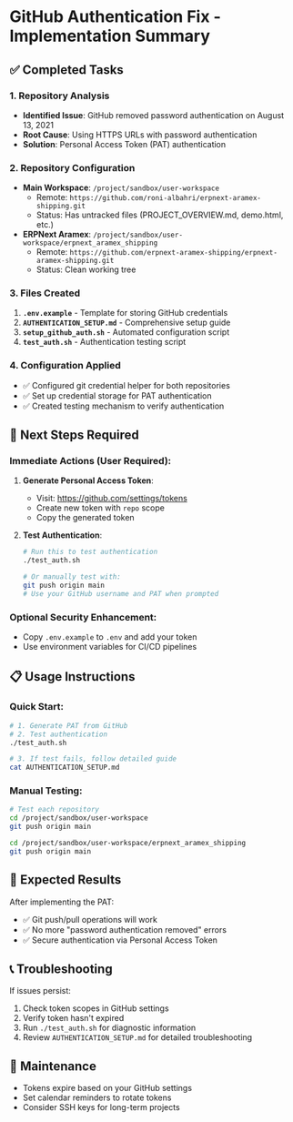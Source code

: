 # GitHub Authentication Fix - Implementation Summary

## ✅ Completed Tasks

### 1. Repository Analysis
- **Identified Issue**: GitHub removed password authentication on August 13, 2021
- **Root Cause**: Using HTTPS URLs with password authentication
- **Solution**: Personal Access Token (PAT) authentication

### 2. Repository Configuration
- **Main Workspace**: `/project/sandbox/user-workspace`
  - Remote: `https://github.com/roni-albahri/erpnext-aramex-shipping.git`
  - Status: Has untracked files (PROJECT_OVERVIEW.md, demo.html, etc.)
- **ERPNext Aramex**: `/project/sandbox/user-workspace/erpnext_aramex_shipping`
  - Remote: `https://github.com/erpnext-aramex-shipping/erpnext-aramex-shipping.git`
  - Status: Clean working tree

### 3. Files Created
1. **`.env.example`** - Template for storing GitHub credentials
2. **`AUTHENTICATION_SETUP.md`** - Comprehensive setup guide
3. **`setup_github_auth.sh`** - Automated configuration script
4. **`test_auth.sh`** - Authentication testing script

### 4. Configuration Applied
- ✅ Configured git credential helper for both repositories
- ✅ Set up credential storage for PAT authentication
- ✅ Created testing mechanism to verify authentication

## 🔧 Next Steps Required

### Immediate Actions (User Required):
1. **Generate Personal Access Token**:
   - Visit: https://github.com/settings/tokens
   - Create new token with `repo` scope
   - Copy the generated token

2. **Test Authentication**:
   ```bash
   # Run this to test authentication
   ./test_auth.sh
   
   # Or manually test with:
   git push origin main
   # Use your GitHub username and PAT when prompted
   ```

### Optional Security Enhancement:
- Copy `.env.example` to `.env` and add your token
- Use environment variables for CI/CD pipelines

## 📋 Usage Instructions

### Quick Start:
```bash
# 1. Generate PAT from GitHub
# 2. Test authentication
./test_auth.sh

# 3. If test fails, follow detailed guide
cat AUTHENTICATION_SETUP.md
```

### Manual Testing:
```bash
# Test each repository
cd /project/sandbox/user-workspace
git push origin main

cd /project/sandbox/user-workspace/erpnext_aramex_shipping
git push origin main
```

## 🎯 Expected Results
After implementing the PAT:
- ✅ Git push/pull operations will work
- ✅ No more "password authentication removed" errors
- ✅ Secure authentication via Personal Access Token

## 📞 Troubleshooting
If issues persist:
1. Check token scopes in GitHub settings
2. Verify token hasn't expired
3. Run `./test_auth.sh` for diagnostic information
4. Review `AUTHENTICATION_SETUP.md` for detailed troubleshooting

## 🔄 Maintenance
- Tokens expire based on your GitHub settings
- Set calendar reminders to rotate tokens
- Consider SSH keys for long-term projects

